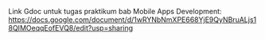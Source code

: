 Link Gdoc untuk tugas praktikum bab Mobile Apps Development:
https://docs.google.com/document/d/1wRYNbNmXPE668YjE9QyNBruALjs18QIMOeqqEofEVQ8/edit?usp=sharing